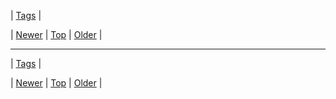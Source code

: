 <!--
title:
date: 2020-06-28T15:27:00.285Z
tags:
-->

| [Tags](tags.md) |

| [Newer](85041501734.md) | [Top](index.md) | [Older](84726301299.md) |
<!--BOTTOM-POST-NAVIGATION-->
---

| [Tags](tags.md) |

| [Newer](85041501734.md) | [Top](index.md) | [Older](85146774804.md) |